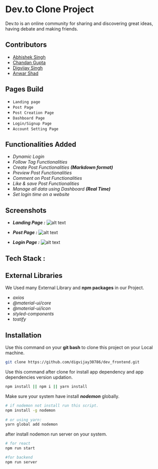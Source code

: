 
# Dev.to Clone Project
Dev.to is an online community for sharing and discovering great ideas, having debate and making friends.

## Contributors

- [Abhishek Singh](https://github.com/singhabhishek6)
- [Chandan Gupta](https://github.com/chandan1499)
- [Digvijay Singh](https://github.com/digvijay30786)
- [Anwar Shad](https://github.com/DeveloperShad)

## Pages Build
- `Landing page`
- `Post Page`
- `Post Creation Page`
- `Dashboard Page`
- `Login/Signup Page`
- `Account Setting Page`

## Functionalities Added
- *Dynamic Login*
- *Follow Tag Functionalities*
- *Create Post Functionalities* ***(Markdown format)***
- *Preview Post Functionalities*
- *Comment on Post Functionalities*
- *Like & save Post Functionalities*
- *Manage all data using Dashboard **(Real Time)***
-   *Set login time on a website*

## Screenshots
- ***Landing Page :***
 ![alt text](https://miro.medium.com/max/1400/1*Jz0yw8_Ml8QBE4alYGY8eQ.png)

- ***Post Page :***
 ![alt text](https://miro.medium.com/max/875/1*q1lt2aymM0Hr-k2HGOltUQ.png)


- ***Login Page :***
 ![alt text](https://miro.medium.com/max/875/1*A43biCRBdXL73cj-N6S8kA.png)

## Tech Stack : 

## External Libraries
We Used many External Library and **npm packages** in our Project.
- *axios*
- *@material-ui/core*
- *@material-ui/icon*
- *styled-components*
- *tostify*



## Installation

Use this command on your **git bash** to clone this project on your Local machine.

```bash
git clone https://github.com/digvijay30786/dev_frontend.git
```

Use this command after clone for install app dependency and app dependencies version updation.
```bash
npm install || npm i || yarn install
```
Make sure your system have install ***nodemon*** globally.

```bash
# if nodemon not install run this script.
npm install -g nodemon
 
# or using yarn: 
yarn global add nodemon
``` 

after install nodemon run server on your system.

```bash
# for react
npm run start

#for backend 
npm run server
```
